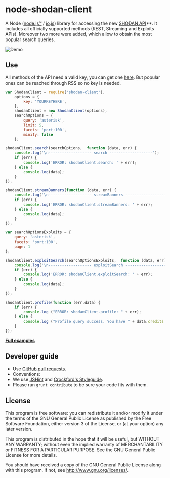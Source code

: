 # node-shodan-client
A Node ([node.js™](http://nodejs.org/) / [io.js](https://iojs.org/en/index.html)) library for accessing the new [SHODAN API](https://developer.shodan.io/api)**. It includes all officially supported methods (REST, Streaming and Exploits APIs). Moreover two more were added, which allow to obtain the most popular search queries.

![Demo](https://raw.githubusercontent.com/jesusprubio/node-shodan-client/master/artifacts/demo.gif)

## Use
All methods of the API need a valid key, you can get one [here](http://www.shodanhq.com/api_doc). But popular ones can be reached through RSS so no key is needed.

```javascript
var ShodanClient = require('shodan-client'),
    options = {
        key: 'YOURKEYHERE',
    },
    shodanClient = new ShodanClient(options),
    searchOptions = {
        query: 'asterisk',
        limit: 5,
        facets: 'port:100',
        minify: false
    };

shodanClient.search(searchOptions,  function (data, err) {
    console.log('\n------------------- search -------------------');
    if (err) {
        console.log('ERROR: shodanClient.search: ' + err);
    } else {
        console.log(data);
    }
});

shodanClient.streamBanners(function (data, err) {
    console.log('\n------------------- streamBanners -------------------');
    if (err) {
        console.log('ERROR: shodanClient.streamBanners: ' + err);
    } else {
        console.log(data);
    }
});

var searchOptionsExploits = {
    query: 'asterisk',
    facets: 'port:100',
    page: 1
};

shodanClient.exploitSearch(searchOptionsExploits,  function (data, err) {
    console.log('\n------------------- exploitSearch -------------------');
    if (err) {
        console.log('ERROR: shodanClient.exploitSearch: ' + err);
    } else {
        console.log(data);
    }
});

shodanClient.profile(function (err,data) {
    if (err) {
        console.log ("ERROR: shodanClient.profile: " + err);
    } else {
        console.log ("Profile query success. You have " + data.credits + " query credits remaining.");
    }
});

```
[**Full examples**](https://github.com/jesusprubio/node-shodan-client/tree/master/examples)

## Developer guide
- Use [GitHub pull requests](https://help.github.com/articles/using-pull-requests).
- Conventions:
 - We use [JSHint](http://jshint.com/) and [Crockford's Styleguide](http://javascript.crockford.com/code.html).
 - Please run `grunt contribute` to be sure your code fits with them.

## License
This program is free software: you can redistribute it and/or modify
it under the terms of the GNU General Public License as published by
the Free Software Foundation, either version 3 of the License, or
(at your option) any later version.

This program is distributed in the hope that it will be useful,
but WITHOUT ANY WARRANTY; without even the implied warranty of
MERCHANTABILITY or FITNESS FOR A PARTICULAR PURPOSE.  See the
GNU General Public License for more details.

You should have received a copy of the GNU General Public License
along with this program.  If not, see <http://www.gnu.org/licenses/>.
